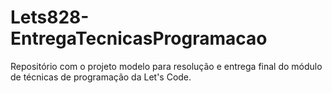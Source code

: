 # Lets828-EntregaTecnicasProgramacao

Repositório com o projeto modelo para resolução e entrega final do módulo de técnicas de programação da Let's Code.
